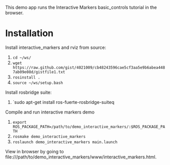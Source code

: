 This demo app runs the Interactive Markers basic_controls tutorial in the browser.

Installation
============

Install interactive_markers and rviz from source:

 1. `cd ~/ws/`
 2. `wget https://raw.github.com/gist/4021009/cb48243596cae5cf3aa5e9b6abea4487ab09e08d/gistfile1.txt`
 3. `rosinstall .`
 4. `source ~/ws/setup.bash`

Install rosbridge suite:

 1. `sudo apt-get install ros-fuerte-rosbridge-suiteq

Compile and run interactive markers demo

 1. `export ROS_PACKAGE_PATH=/path/to/demo_interactive_markers/:$ROS_PACKAGE_PATH`
 2. `rosmake demo_interactive_markers`
 3. `roslaunch demo_interactive_markers main.launch`

View in browser by going to
file:///path/to/demo_interactive_markers/www/interactive_markers.html.

